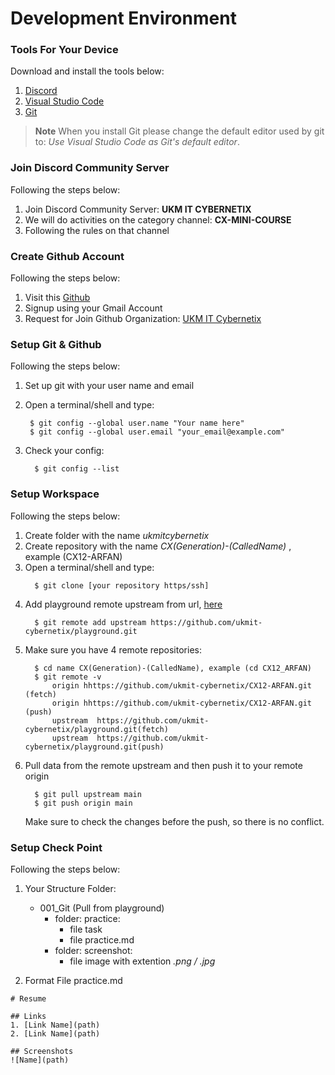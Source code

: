 # Development Environment

### Tools For Your Device

Download and install the tools below:

1. [Discord](https://discord.com/download)
2. [Visual Studio Code](https://code.visualstudio.com/download)
3. [Git](https://git-scm.com/downloads)

> **Note**
> When you install Git
> please change the default editor used by git to: _Use Visual Studio Code as Git's default editor_.

### Join Discord Community Server

Following the steps below:

1. Join Discord Community Server: **UKM IT CYBERNETIX**
2. We will do activities on the category channel: **CX-MINI-COURSE**
3. Following the rules on that channel

### Create Github Account

Following the steps below:

1. Visit this [Github](https://github.com)
2. Signup using your Gmail Account
3. Request for Join Github Organization: [UKM IT Cybernetix](https://github.com/ukmit-cybernetix)

### Setup Git & Github

Following the steps below:

1. Set up git with your user name and email
2. Open a terminal/shell and type:

   ```
    $ git config --global user.name "Your name here"
    $ git config --global user.email "your_email@example.com"
   ```

3. Check your config:

   ```
     $ git config --list
   ```

### Setup Workspace

Following the steps below:

1. Create folder with the name _ukmitcybernetix_
2. Create repository with the name _CX(Generation)-(CalledName)_ , example (CX12-ARFAN)
3. Open a terminal/shell and type:
   ```
     $ git clone [your repository https/ssh]
   ```
4. Add playground remote upstream from url, [here](https://github.com/ukmit-cybernetix/playground.git)
   ```
     $ git remote add upstream https://github.com/ukmit-cybernetix/playground.git
   ```
5. Make sure you have 4 remote repositories:
   ```
     $ cd name CX(Generation)-(CalledName), example (cd CX12_ARFAN)
     $ git remote -v
         origin hhttps://github.com/ukmit-cybernetix/CX12-ARFAN.git (fetch)
         origin hhttps://github.com/ukmit-cybernetix/CX12-ARFAN.git (push)
         upstream  https://github.com/ukmit-cybernetix/playground.git(fetch)
         upstream  https://github.com/ukmit-cybernetix/playground.git(push)
   ```
6. Pull data from the remote upstream and then push it to your remote origin
   ```
     $ git pull upstream main
     $ git push origin main
   ```
   Make sure to check the changes before the push, so there is no conflict.

### Setup Check Point

Following the steps below:

1. Your Structure Folder:

   - 001_Git (Pull from playground)
     - folder: practice:
       - file task
       - file practice.md
     - folder: screenshot:
       - file image with extention _.png / .jpg_

2. Format File practice.md

```
# Resume

## Links
1. [Link Name](path)
2. [Link Name](path)

## Screenshots
![Name](path)
```
